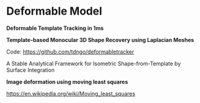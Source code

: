 

# Deformable Model

**Deformable Template Tracking in 1ms**


**Template-based Monocular 3D Shape Recovery using Laplacian Meshes**

Code: https://github.com/tdngo/deformabletracker

A Stable Analytical Framework for Isometric Shape-from-Template by Surface Integration   


**Image deformation using moving least squares**

https://en.wikipedia.org/wiki/Moving_least_squares